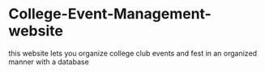 # College-Event-Management-website
this website lets you organize college club events and fest in an organized manner with a database
